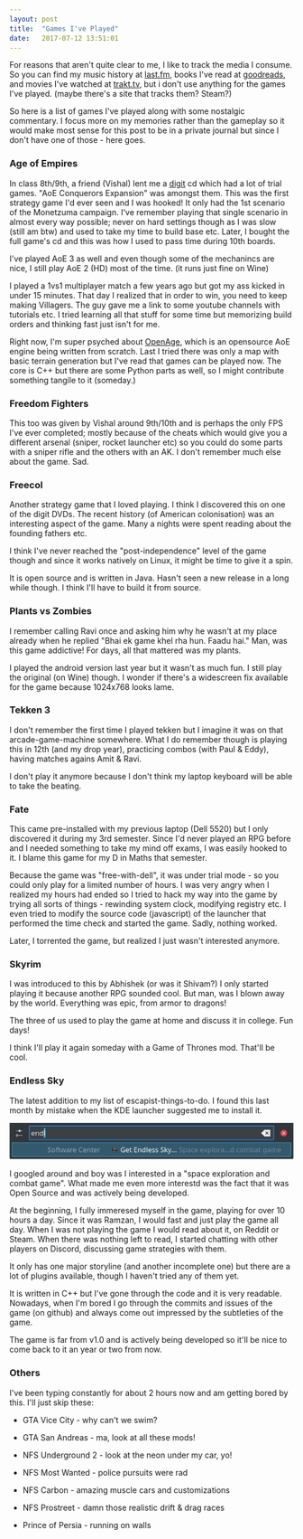 ```yaml
---
layout: post
title:  "Games I've Played"
date:   2017-07-12 13:51:01
---
```



For reasons that aren't quite clear to me, I like to track the media I consume. So you can find my music history at [last.fm](https://www.last.fm/user/dufferZafar), books I've read at [goodreads](https://www.goodreads.com/user/show/18654747-shadab-zafar), and movies I've watched at [trakt.tv](https://trakt.tv/users/dufferzafar/history), but i don't use anything for the games I've played. (maybe there's a site that tracks them? Steam?)

So here is a list of games I've played along with some nostalgic commentary. I focus more on my memories rather than the gameplay so it would make most sense for this post to be in a private journal but since I don't have one of those - here goes.

<!-- more -->

### Age of Empires

In class 8th/9th, a friend (Vishal) lent me a [digit](www.digit.in) cd which had a lot of trial games. "AoE Conquerors Expansion" was amongst them. This was the first strategy game I'd ever seen and I was hooked! It only had the 1st scenario of the Monetzuma campaign. I've remember playing that single scenario in almost every way possible; never on hard settings though as I was slow (still am btw) and used to take my time to build base etc. Later, I bought the full game's cd and this was how I used to pass time during 10th boards.

I've played AoE 3 as well and even though some of the mechanincs are nice, I still play AoE 2 (HD) most of the time. (it runs just fine on Wine)

I played a 1vs1 multiplayer match a few years ago but got my ass kicked in under 15 minutes. That day I realized that in order to win, you need to keep making Villagers. The guy gave me a link to some youtube channels with tutorials etc. I tried learning all that stuff for some time but memorizing build orders and thinking fast just isn't for me. 

Right now, I'm super psyched about [OpenAge](https://github.com/SFTtech/openage/), which is an opensource AoE engine being written from scratch. Last I tried there was only a map with basic terrain generation but I've read that games can be played now. The core is C++ but there are some Python parts as well, so I might contribute something tangile to it (someday.)

### Freedom Fighters

This too was given by Vishal around 9th/10th and is perhaps the only FPS I've ever completed; mostly because of the cheats which would give you a different arsenal (sniper, rocket launcher etc) so you could do some parts with a sniper rifle and the others with an AK. I don't remember much else about the game. Sad.

### Freecol

Another strategy game that I loved playing. I think I discovered this on one of the digit DVDs. The recent history (of American colonisation) was an interesting aspect of the game. Many a nights were spent reading about the founding fathers etc. 

I think I've never reached the "post-independence" level of the game though and since it works natively on Linux, it might be time to give it a spin. 

It is open source and is written in Java. Hasn't seen a new release in a long while though. I think I'll have to build it from source.

### Plants vs Zombies

I remember calling Ravi once and asking him why he wasn't at my place already when he replied "Bhai ek game khel rha hun. Faadu hai." Man, was this game addictive! For days, all that mattered was my plants. 

I played the android version last year but it wasn't as much fun. I still play the original (on Wine) though. I wonder if there's a widescreen fix available for the game because 1024x768 looks lame.

### Tekken 3

I don't remember the first time I played tekken but I imagine it was on that arcade-game-machine somewhere. What I do remember though is playing this in 12th (and my drop year), practicing combos (with Paul & Eddy), having matches agains Amit & Ravi.

I don't play it anymore because I don't think my laptop keyboard will be able to take the beating.

### Fate

This came pre-installed with my previous laptop (Dell 5520) but I only discovered it during my 3rd semester. Since I'd never played an RPG before and I needed something to take my mind off exams, I was easily hooked to it. I blame this game for my D in Maths that semester.  

Because the game was "free-with-dell", it was under trial mode - so you could only play for a limited number of hours. I was very angry when I realized my hours had ended so I tried to hack my way into the game by trying all sorts of things - rewinding system clock, modifying registry etc. I even tried to modify the source code (javascript) of the launcher that performed the time check and started the game. Sadly, nothing worked.

Later, I torrented the game, but realized I just wasn't interested anymore.

### Skyrim

I was introduced to this by Abhishek (or was it Shivam?) I only started playing it because another RPG sounded cool. But man, was I blown away by the world. Everything was epic, from armor to dragons! 

The three of us used to play the game at home and discuss it in college. Fun days!

I think I'll play it again someday with a Game of Thrones mod. That'll be cool.

### Endless Sky

The latest addition to my list of escapist-things-to-do. I found this last month by mistake when the KDE launcher suggested me to install it. 

![KRunner recommends endless sky](/images/kde-recommends-endless-sky.png)

I googled around and boy was I interested in a "space exploration and combat game". What made me even more interestd was the fact that it was Open Source and was actively being developed.

At the beginning, I fully immeresed myself in the game, playing for over 10 hours a day. Since it was Ramzan, I would fast and just play the game all day. When I was not playing the game I would read about it, on Reddit or Steam. When there was nothing left to read, I started chatting with other players on Discord, discussing game strategies with them.

It only has one major storyline (and another incomplete one) but there are a lot of plugins available, though I haven't tried any of them yet.

It is written in C++ but I've gone through the code and it is very readable. Nowadays, when I'm bored I go through the commits and issues of the game (on github) and always come out impressed by the subtleties of the game.

The game is far from v1.0 and is actively being developed so it'll be nice to come back to it an year or two from now.

### Others

I've been typing constantly for about 2 hours now and am getting bored by this. I'll just skip these: 

* GTA Vice City - why can't we swim?
* GTA San Andreas - ma, look at all these mods!

* NFS Underground 2 - look at the neon under my car, yo!
* NFS Most Wanted - police pursuits were rad
* NFS Carbon - amazing muscle cars and customizations
* NFS Prostreet - damn those realistic drift & drag races

* Prince of Persia - running on walls
